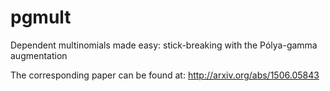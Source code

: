 # pgmult
Dependent multinomials made easy: stick-breaking with the Pólya-gamma augmentation

The corresponding paper can be found at: http://arxiv.org/abs/1506.05843
